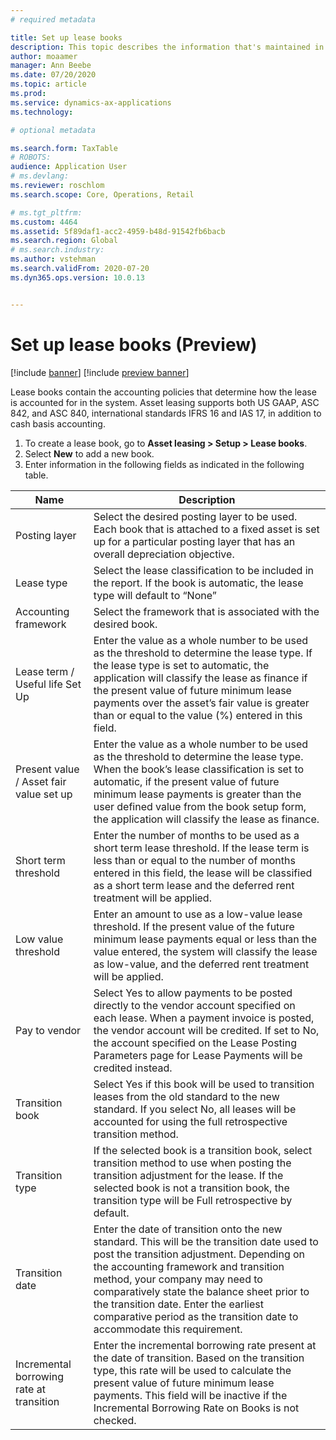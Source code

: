 ```yaml
---
# required metadata

title: Set up lease books
description: This topic describes the information that's maintained in lease books, which contain the accounting policies that determine how the lease is accounted for in the system.
author: moaamer
manager: Ann Beebe
ms.date: 07/20/2020
ms.topic: article
ms.prod: 
ms.service: dynamics-ax-applications
ms.technology: 

# optional metadata

ms.search.form: TaxTable
# ROBOTS: 
audience: Application User
# ms.devlang: 
ms.reviewer: roschlom
ms.search.scope: Core, Operations, Retail

# ms.tgt_pltfrm: 
ms.custom: 4464
ms.assetid: 5f89daf1-acc2-4959-b48d-91542fb6bacb
ms.search.region: Global
# ms.search.industry: 
ms.author: vstehman
ms.search.validFrom: 2020-07-20
ms.dyn365.ops.version: 10.0.13


---
```


# Set up lease books (Preview)

[!include [banner](../includes/banner.md)]
[!include [preview banner](../includes/preview-banner.md)]

Lease books contain the accounting policies that determine how the lease is accounted for in the system. Asset leasing supports both US GAAP, ASC 842, and ASC 840, international standards IFRS 16 and IAS 17, in addition to cash basis accounting.

1. To create a lease book, go to **Asset leasing > Setup > Lease books**.
2. Select **New** to add a new book.
3. Enter information in the following fields as indicated in the following table.

|     Name                                        |     Description                                                                                                                                                                                                                                                                                                                                                                                       |
|-------------------------------------------------|-------------------------------------------------------------------------------------------------------------------------------------------------------------------------------------------------------------------------------------------------------------------------------------------------------------------------------------------------------------------------------------------------------|
|     Posting layer                               |     Select the desired posting layer to be used. Each book   that is attached to a fixed asset is set up for a particular posting layer   that has an overall depreciation objective.                                                                                                                                                                                                                 |
|     Lease type                                  |     Select the lease classification to be included in the   report. If the book is automatic, the lease type will default to “None”                                                                                                                                                                                                                                                                   |
|     Accounting framework                        |     Select the framework that is associated with the desired   book.                                                                                                                                                                                                                                                                                                                                  |
|     Lease term / Useful life Set Up             |     Enter the value as a whole number to be used as the   threshold to determine the lease type. If the lease type is set to automatic,   the application will classify the lease as finance if the present value of   future minimum lease payments over the asset’s fair value is greater than or   equal to the value (%) entered in this field.                                                   |
|     Present value / Asset fair value set up     |     Enter the value as a whole number to be used as the   threshold to determine the lease type. When the book’s lease classification   is set to automatic, if the present value of future minimum lease payments is   greater than the user defined value from the book setup form, the application   will classify the lease as finance.                                                           |
|     Short term threshold                        |     Enter the number of months to be used as a short term   lease threshold. If the lease term is less than or equal to the number of   months entered in this field, the lease will be classified as a short term   lease and the deferred rent treatment will be applied.                                                                                                                           |
|     Low value threshold                         |     Enter an amount to use as a low-value lease threshold. If   the present value of the future minimum lease payments equal or less than the   value entered, the system will classify the lease as low-value, and the   deferred rent treatment will be applied.                                                                                                                                    |
|     Pay to vendor                               |     Select Yes to allow payments to be posted directly to the   vendor account specified on each lease. When a payment invoice is posted, the   vendor account will be credited. If set to No, the account specified on the   Lease Posting Parameters page for Lease Payments will be credited instead.                                                                                              |
|     Transition book                             |     Select Yes if this book will be used to transition leases   from the old standard to the new standard. If you select No, all leases will   be accounted for using the full retrospective transition method.                                                                                                                                                                                       |
|     Transition type                             |     If the selected book is a transition book, select   transition method to use when posting the transition adjustment for the   lease. If the selected book is not a transition book, the transition type   will be Full retrospective by default.                                                                                                                                                  |
|     Transition date                             |     Enter the date of transition onto the new standard. This   will be the transition date used to post the transition adjustment. Depending   on the accounting framework and transition method, your company may need to   comparatively state the balance sheet prior to the transition date. Enter the   earliest comparative period as the transition date to accommodate this   requirement.    |
|     Incremental borrowing rate at transition    |     Enter the incremental borrowing rate present at the date   of transition. Based on the transition type, this rate will be used to   calculate the present value of future minimum lease payments. This field will   be inactive if the Incremental Borrowing Rate on Books is not checked.                                                                                                        |
